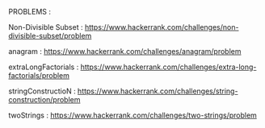 PROBLEMS :

Non-Divisible Subset :  https://www.hackerrank.com/challenges/non-divisible-subset/problem

anagram : https://www.hackerrank.com/challenges/anagram/problem

extraLongFactorials :  https://www.hackerrank.com/challenges/extra-long-factorials/problem

stringConstructioN  : https://www.hackerrank.com/challenges/string-construction/problem

twoStrings : https://www.hackerrank.com/challenges/two-strings/problem
